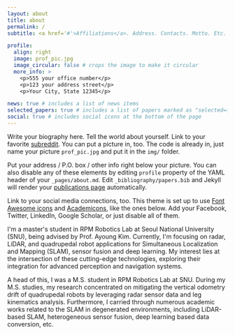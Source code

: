```yaml
---
layout: about
title: about
permalink: /
subtitle: <a href='#'>Affiliations</a>. Address. Contacts. Motto. Etc.

profile:
  align: right
  image: prof_pic.jpg
  image_circular: false # crops the image to make it circular
  more_info: >
    <p>555 your office number</p>
    <p>123 your address street</p>
    <p>Your City, State 12345</p>

news: true # includes a list of news items
selected_papers: true # includes a list of papers marked as "selected={true}"
social: true # includes social icons at the bottom of the page
---
```


Write your biography here. Tell the world about yourself. Link to your favorite [subreddit](http://reddit.com). You can put a picture in, too. The code is already in, just name your picture `prof_pic.jpg` and put it in the `img/` folder.

Put your address / P.O. box / other info right below your picture. You can also disable any of these elements by editing `profile` property of the YAML header of your `_pages/about.md`. Edit `_bibliography/papers.bib` and Jekyll will render your [publications page](/al-folio/publications/) automatically.

Link to your social media connections, too. This theme is set up to use [Font Awesome icons](https://fontawesome.com/) and [Academicons](https://jpswalsh.github.io/academicons/), like the ones below. Add your Facebook, Twitter, LinkedIn, Google Scholar, or just disable all of them.


I'm a master's student in RPM Robotics Lab at Seoul National University (SNU), being advised by Prof. Ayoung Kim. Currently, I'm focusing on radar, LiDAR, and quadrupedal robot applications for Simultaneous Localization and Mapping (SLAM), sensor fusion and deep learning. My interest lies at the intersection of these cutting-edge technologies, exploring their integration for advanced perception and navigation systems.

A head of this, I was a M.S. student in RPM Robotics Lab at SNU. During my M.S. studies, my research concentrated on mitigating the vertical odometry drift of quadrupedal robots by leveraging radar sensor data and leg kinematics analysis. Furthermore, I carried through numerous academic works related to the SLAM in degenerated environments, including LiDAR-based SLAM, heterogeneous sensor fusion, deep learning based data conversion, etc.
